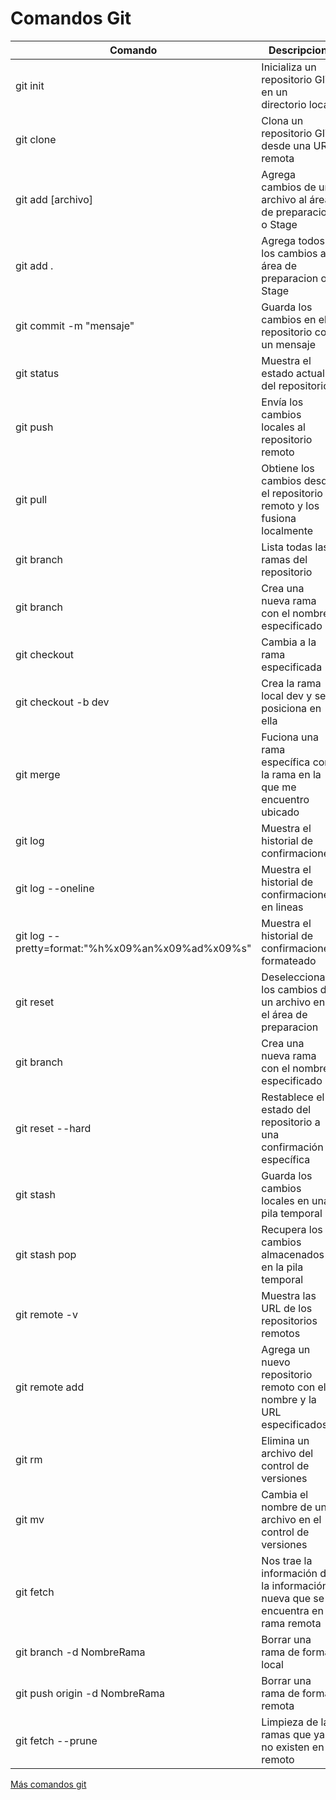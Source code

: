 # Comandos Git
| Comando                 | Descripcion                                                           | 
|-------------------------|-----------------------------------------------------------------------|
| git init                | Inicializa un repositorio GIT en un directorio local                  | 
| git clone <URL>         | Clona un repositorio GIT desde una URL remota                         | 
| git add [archivo]       | Agrega cambios de un archivo al área de preparacion o Stage           | 
| git add .               | Agrega todos los cambios al área de preparacion o Stage               | 
| git commit -m "mensaje" | Guarda los cambios en el repositorio con un mensaje                   | 
| git status              | Muestra el estado actual del repositorio                              | 
| git push                | Envía los cambios locales al repositorio remoto                       | 
| git pull                | Obtiene los cambios desde el repositorio remoto y los fusiona localmente| 
| git branch              | Lista todas las ramas del repositorio                                 | 
| git branch <nombre>     | Crea una nueva rama con el nombre especificado                        | 
| git checkout <rama>     | Cambia a la rama especificada                                         | 
| git checkout -b dev     | Crea la rama local dev y se posiciona en ella                                       | 
| git merge <rama>        | Fuciona una rama específica con la rama en la que me encuentro ubicado| 
| git log                 | Muestra el historial de confirmaciones                                | 
| git log --oneline                | Muestra el historial de confirmaciones en lineas             | 
| git log --pretty=format:"%h%x09%an%x09%ad%x09%s"| Muestra el historial de confirmaciones formateado| 
| git reset <archivo>     | Deselecciona los cambios de un archivo en el área de preparacion      | 
| git branch <nombre>     | Crea una nueva rama con el nombre especificado                        | 
| git reset --hard        | Restablece el estado del repositorio a una confirmación específica    | 
| git stash               | Guarda los cambios locales en una pila temporal                       | 
| git stash pop           | Recupera los cambios almacenados en la pila temporal                  | 
| git remote -v           | Muestra las URL de los repositorios remotos                           | 
| git remote add <nombre> <URL>| Agrega un nuevo repositorio remoto con el nombre y la URL especificados| 
| git rm <archivo>        | Elimina un archivo del control de versiones                           | 
| git mv <archivo1> <archivo2> | Cambia el nombre de un archivo en el control de versiones        | 
| git fetch| Nos trae la información de la información nueva que se encuentra en la rama remota   |
| git branch -d NombreRama| Borrar una rama de forma local                                        |
|git push origin -d NombreRama | Borrar una rama de forma remota                                  | 
|git fetch --prune | Limpieza de las ramas que ya no existen en remoto                            | 



[Más comandos git](https://gist.github.com/dasdo/9ff71c5c0efa037441b6)
